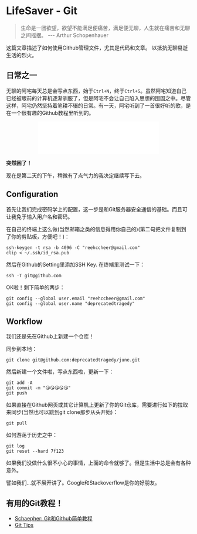 # LifeSaver - Git

> 生命是一团欲望，欲望不能满足便痛苦，满足便无聊，人生就在痛苦和无聊之间摇摆。	--- Arthur Schopenhauer 

这篇文章描述了如何使用Github管理文件，尤其是代码和文章。
以抵抗无聊易逝生活的烈火。

## 日常之一

无聊的阿宅每天总是会写点东西，始于```Ctrl+N```，终于```Ctrl+S```。虽然阿宅知道自己已经被眼前的计算机逐渐驯服了，但是阿宅不会让自己陷入思想的囹圄之中。尽管这样，阿宅仍然坚持着笔耕不辍的日常。有一天，阿宅听到了一首很好听的歌，是在一个很有趣的Github教程里听到的。

<iframe style="display: block; margin: auto;" frameborder="no" border="0" width="330px" height="88px" src="//music.163.com/outchain/player?type=2&id=32451501&auto=0&height=66"></iframe>

**突然困了！**

现在是第二天的下午，稍微有了点气力的我决定继续写下去。

## Configuration

首先让我们完成密码学上的配置，这一步是和Git服务器安全通信的基础。而且可让我免于输入用户名和密码。

在自己的终端上这么做(当然邮箱之类的信息得用你自己的)(第二句把文件复制到了你的剪贴板，方便吧！)：

```
ssh-keygen -t rsa -b 4096 -C "reehccheer@gmail.com"
clip < ~/.ssh/id_rsa.pub
```

然后在Github的Setting里添加SSH Key. 在终端里测试一下：

```
ssh -T git@github.com
```

OK啦！剩下简单的两步：

```
git config --global user.email "reehccheer@gmail.com"
git config --global user.name "deprecatedtragedy"
```

## Workflow

我们还是先在Github上新建一个仓库！

同步到本地：

```
git clone git@github.com:deprecatedtragedy/june.git
```

然后新建一个文件啦，写点东西啦，更新一下：

```
git add -A
git commit -m "😘😘😘😘😘"
git push
```

如果直接在Github网页或其它计算机上更新了你的Git仓库，需要进行如下的拉取来同步(当然也可以跳到git clone那步从头开始)：

```
git pull
```


如何游荡于历史之中：

```
git log
git reset --hard 7f123
```

如果我们没做什么很不小心的事情，上面的命令就够了。但是生活中总是会有各种意外。

譬如我们...就不展开讲了。Google和Stackoverflow是你的好朋友。

## 有用的Git教程！

+ [Schaepher: Git和Github简单教程](http://www.cnblogs.com/schaepher/p/5561193.html)
+ [Git Tips](https://github.com/git-tips/tips)
